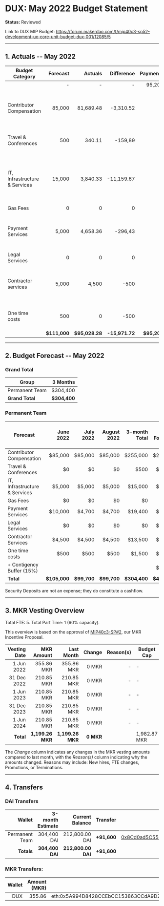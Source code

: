 # DUX: May 2022 Budget Statement

**Status:** Reviewed

Link to DUX MIP Budget: https://forum.makerdao.com/t/mip40c3-sp52-development-ux-core-unit-budget-dux-001/12085/5

---

## 1. Actuals -- May 2022

| Budget Category               |     Forecast |        Actuals |     Difference |    Payments |                                                            Comment |
| ----------------------------- | -----------: | -------------: | -------------: | ----------: | -----------------------------------------------------------------: |
|                               |            - |              - |              - |      95,200 |                                                                    |
| Contributor Compensation      |       85,000 |      81,689.48 |      -3,310.52 |           - |                      Variation on estimate. No outstanding reason. |
| Travel & Conferences          |          500 |         340.11 |        -159,89 |           - |                                  We allocated 500 just to be safe. |
| IT, Infrastructure & Services |       15,000 |       3,840.33 |     -11,159.67 |           - | We were counting on paying 1 year of Alchemy but we have postponed |
| Gas Fees                      |            0 |              0 |              0 |           - |                                                                  - |
| Payment Services              |        5,000 |       4,658.36 |        -296,43 |           - |                      Variation on estimate. No outstanding reason. |
| Legal Services                |            0 |              0 |              0 |           - |                                                                  - |
| Contractor services           |        5,000 |          4,500 |           -500 |           - |                      Variation on estimate. No outstanding reason. |
| One time costs                |          500 |              0 |           -500 |           - |                                 No one time costs used this month. |
|                               | **$111,000** | **$95,028.28** | **-15,971.72** | **$95,200** |                                                                  - |

---

## 2. Budget Forecast -- May 2022

### Grand Total

| Group           |     3 Months |
| --------------- | -----------: |
| Permanent Team  |     $304,400 |
| **Grand Total** | **$304,400** |

### Permanent Team

| Forecast                      |    June 2022 |   July 2022 | August 2022 | 3-month Total | MIP Budget Forecast/ CAP |
| ----------------------------- | -----------: | ----------: | ----------: | ------------: | -----------------------: |
| Contributor Compensation      |      $85,000 |     $85,000 |     $85,000 |      $255,000 |                 $275,000 |
| Travel & Conferences          |           $0 |          $0 |          $0 |          $500 |                  $13,500 |
| IT, Infrastructure & Services |       $5,000 |      $5,000 |      $5,000 |       $15,000 |                  $27,000 |
| Gas Fees                      |           $0 |          $0 |          $0 |            $0 |                   $3,000 |
| Payment Services              |      $10,000 |      $4,700 |      $4,700 |       $19,400 |                  $19,500 |
| Legal Services                |           $0 |          $0 |          $0 |            $0 |                  $16,500 |
| Contractor Services           |       $4,500 |      $4,500 |      $4,500 |       $13,500 |                  $45,000 |
| One time costs                |         $500 |        $500 |        $500 |        $1,500 |                  $21,000 |
| + Contigency Buffer (15%)     |              |             |             |               |                  $63,075 |
| **Total**                     | **$105,000** | **$99,700** | **$99,700** |  **$304,400** |             **$483,575** |

Security Deposits are not an expense; they do constitute a cashflow.

---

## 3. MKR Vesting Overview

Total FTE: 5. Total Part Time: 1 (60% capacity).

This overview is based on the approval of [MIP40c3-SP#2](https://forum.makerdao.com/t/mip40c3-sp27-development-ux-core-unit-mkr-budget-dux-001/9777), our MKR Incentive Proposal.

| Vesting Date |       MKR Amount |       Last Month |    Change | Reason(s) | Budget Cap   |
| -----------: | ---------------: | ---------------: | --------: | --------: | ------------ |
|   1 Jun 2022 |       355.86 MKR |       355.86 MKR |     0 MKR |         - | -            |
|  31 Dec 2022 |       210.85 MKR |       210.85 MKR |     0 MKR |         - | -            |
|   1 Jun 2023 |       210.85 MKR |       210.85 MKR |     0 MKR |         - | -            |
|  31 Dec 2023 |       210.85 MKR |       210.85 MKR |     0 MKR |         - | -            |
|   1 Jun 2024 |       210.85 MKR |       210.85 MKR |     0 MKR |         - | -            |
|    **Total** | **1,199.26 MKR** | **1,199.26 MKR** | **0 MKR** |           | 1,982.87 MKR |

The _Change_ column indicates any changes in the MKR vesting amounts compared to last month, with the _Reason(s)_ column indicating why the amounts changed. Reasons may include: New hires, FTE changes, Promotions, or Terminations.

---

## 4. Transfers

### DAI Transfers

|         Wallet | 3-month Estimate |    Current Balance |    Transfer |                                                                                                                    Multi-sig Address |
| -------------: | ---------------: | -----------------: | ----------: | -----------------------------------------------------------------------------------------------------------------------------------: |
| Permanent Team |      304,400 DAI |     212,800.00 DAI | **+91,600** | [0x8Cd0ad5C55498Aacb72b6689E1da5A284C69c0C7](https://gnosis-safe.io/app/#/safes/0x8Cd0ad5C55498Aacb72b6689E1da5A284C69c0C7/balances) |
|     **Totals** |  **304,400 DAI** | **212,800.00 DAI** | **+91,600** |                                                                                                                                      |

### MKR Transfers:

| Wallet | Amount (MKR) |                                    Transaction |
| -----: | -----------: | ---------------------------------------------: |
|    DUX |       355.86 | eth:0x5A994D8428CCEbCC153863CCdA9D2Be6352f89ad |
